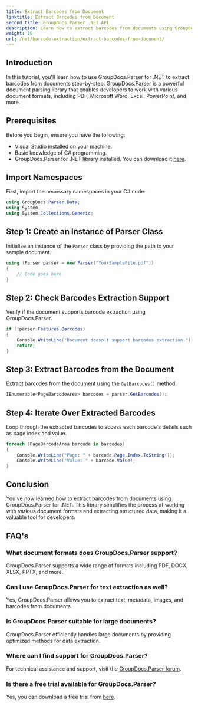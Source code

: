 ```yaml
---
title: Extract Barcodes from Document
linktitle: Extract Barcodes from Document
second_title: GroupDocs.Parser .NET API
description: Learn how to extract barcodes from documents using GroupDocs.Parser for .NET. Enhance your document processing capabilities effortlessly.
weight: 10
url: /net/barcode-extraction/extract-barcodes-from-document/
---
```

## Introduction
In this tutorial, you'll learn how to use GroupDocs.Parser for .NET to extract barcodes from documents step-by-step. GroupDocs.Parser is a powerful document parsing library that enables developers to work with various document formats, including PDF, Microsoft Word, Excel, PowerPoint, and more.
## Prerequisites
Before you begin, ensure you have the following:
- Visual Studio installed on your machine.
- Basic knowledge of C# programming.
- GroupDocs.Parser for .NET library installed. You can download it [here](https://releases.groupdocs.com/parser/net/).

## Import Namespaces
First, import the necessary namespaces in your C# code:
```csharp
using GroupDocs.Parser.Data;
using System;
using System.Collections.Generic;
```
## Step 1: Create an Instance of Parser Class
Initialize an instance of the `Parser` class by providing the path to your sample document.
```csharp
using (Parser parser = new Parser("YourSampleFile.pdf"))
{
    // Code goes here
}
```
## Step 2: Check Barcodes Extraction Support
Verify if the document supports barcode extraction using GroupDocs.Parser.
```csharp
if (!parser.Features.Barcodes)
{
    Console.WriteLine("Document doesn't support barcodes extraction.");
    return;
}
```
## Step 3: Extract Barcodes from the Document
Extract barcodes from the document using the `GetBarcodes()` method.
```csharp
IEnumerable<PageBarcodeArea> barcodes = parser.GetBarcodes();
```
## Step 4: Iterate Over Extracted Barcodes
Loop through the extracted barcodes to access each barcode's details such as page index and value.
```csharp
foreach (PageBarcodeArea barcode in barcodes)
{
    Console.WriteLine("Page: " + barcode.Page.Index.ToString());
    Console.WriteLine("Value: " + barcode.Value);
}
```

## Conclusion
You've now learned how to extract barcodes from documents using GroupDocs.Parser for .NET. This library simplifies the process of working with various document formats and extracting structured data, making it a valuable tool for developers.

## FAQ's
### What document formats does GroupDocs.Parser support?
GroupDocs.Parser supports a wide range of formats including PDF, DOCX, XLSX, PPTX, and more.
### Can I use GroupDocs.Parser for text extraction as well?
Yes, GroupDocs.Parser allows you to extract text, metadata, images, and barcodes from documents.
### Is GroupDocs.Parser suitable for large documents?
GroupDocs.Parser efficiently handles large documents by providing optimized methods for data extraction.
### Where can I find support for GroupDocs.Parser?
For technical assistance and support, visit the [GroupDocs.Parser forum](https://forum.groupdocs.com/c/parser/17).
### Is there a free trial available for GroupDocs.Parser?
Yes, you can download a free trial from [here](https://releases.groupdocs.com/).
